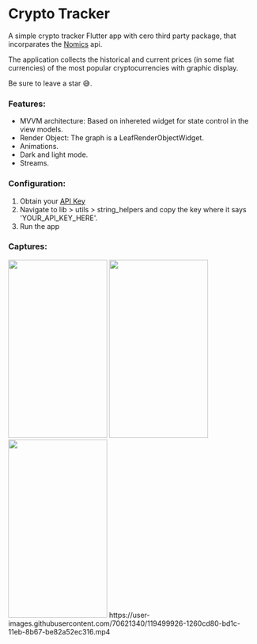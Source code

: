 # Crypto Tracker
A simple crypto tracker Flutter app with cero third party package, that incorparates the [Nomics](https://nomics.com/) api. 

The application collects the historical and current prices (in some fiat currencies) of the most popular cryptocurrencies with graphic display.

Be sure to leave a star :sweat_smile:.

### Features:
* MVVM architecture: Based on inhereted widget for state control in the view models.
* Render Object: The graph is a LeafRenderObjectWidget.
* Animations.
* Dark and light mode.
* Streams.

### Configuration:
1. Obtain your [API Key](https://p.nomics.com/cryptocurrency-bitcoin-api)
2. Navigate to lib > utils > string_helpers and copy the key where it says 'YOUR_API_KEY_HERE'.
3. Run the app

### Captures:

<p float="left">
  <img width="200" height="360" src="https://user-images.githubusercontent.com/70621340/119414434-69c35700-bca4-11eb-95a7-e9509dc86641.jpg">
  <img width="200" height="360" src="https://user-images.githubusercontent.com/70621340/119414439-6b8d1a80-bca4-11eb-8d86-b3082f47ca38.jpg">
  <img width="200" height="360" src="https://user-images.githubusercontent.com/70621340/119499698-d2014f80-bd1b-11eb-830e-e7c5d7a8e5ac.jpg">
  https://user-images.githubusercontent.com/70621340/119499926-1260cd80-bd1c-11eb-8b67-be82a52ec316.mp4
</p>



